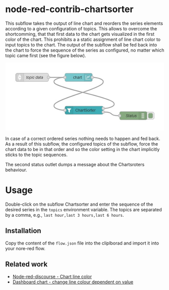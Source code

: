 # node-red-contrib-chartsorter

This subflow takes the output of line chart and reorders the series elements according to a given configuration of topics. This allows to overcome the shortcomming, that that first data to the chart gets visualized in the first color of the chart. This prohibits a  a static assignment of line chart color to input topics to the chart. 
The output of the subflow shall be fed back into the chart to force the sequence of the series as configured, no matter which topic came first (see the figure below). 

![demoflow](/doc/demoflow.png)

In case of a correct ordered series nothing needs to happen and fed back. As a result of this subflow, 
the configured topics of the subflow, force the chart data to be in that order and so the color setting in the chart implicitly sticks to the topic sequences. 

The second status outlet dumps a message about the Chartsroters behaviour. 

# Usage

Double-click on the subflow Chartsorter and enter the sequence of the desired series in the `topics` environment variable. The topics are separated by a comma, e.g., `last hour,last 3 hours,last 6 hours`.

## Installation

Copy the content of the `flow.json` file into the cliplborad and import it into your nore-red flow.

## Related work 

* [Node-red-discourse - Chart line color](https://discourse.nodered.org/t/chart-line-color/13427)
* [Dashboard chart - change line colour dependent on value](https://flows.nodered.org/flow/a78ac10821112eb07fb8be8957a9f7cb)




